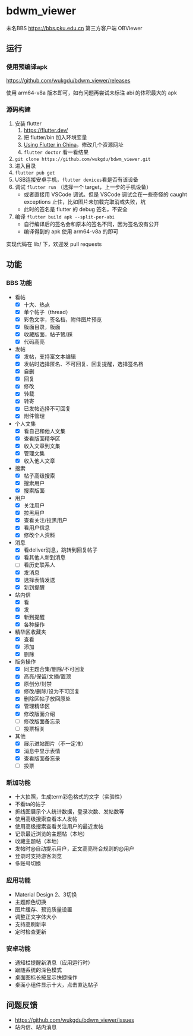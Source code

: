 # bdwm_viewer

未名BBS
https://bbs.pku.edu.cn
第三方客户端
OBViewer

## 运行

### 使用预编译apk
https://github.com/wukgdu/bdwm_viewer/releases

使用 arm64-v8a 版本即可，如有问题再尝试未标注 abi 的体积最大的 apk

### 源码构建
1. 安装 flutter 
    1. https://flutter.dev/
    2. 把 flutter/bin 加入环境变量
    3. [Using Flutter in China](https://docs.flutter.dev/community/china)，修改几个资源网址
    4. `flutter doctor` 看一看结果
2. `git clone https://github.com/wukgdu/bdwm_viewer.git`
3. 进入目录
4. `flutter pub get`
5. USB连接安卓手机，`flutter devices`看是否有该设备
6. 调试 `flutter run` （选择一个 target，上一步的手机设备）
    - 或者直接用 VSCode 调试。但是 VSCode 调试会在一些奇怪的 caught exceptions 止住，比如图片未加载完取消或失败，坑
    - 此时的签名是 flutter 的 debug 签名，不安全
7. 编译 `flutter build apk --split-per-abi`
    - 自行编译后的签名会和原本的签名不同，因为签名没有公开
    - 编译得到的 apk 使用 arm64-v8a 的即可

实现代码在 lib/ 下，欢迎发 pull requests

## 功能
### BBS 功能
- 看帖
    - [x] 十大、热点
    - [x] 单个帖子（thread）
    - [x] 彩色文字，签名档，附件图片预览
    - [x] 版面目录，版面
    - [x] 收藏版面，帖子赞/踩
    - [x] 代码高亮
- 发帖
    - [x] 发帖，支持富文本编辑
    - [x] 发帖时选择匿名、不可回复、回复提醒，选择签名档
    - [x] 自删
    - [x] 回复
    - [x] 修改
    - [x] 转载
    - [x] 转寄
    - [x] 已发帖选择不可回复
    - [x] 附件管理
- 个人文集
    - [x] 看自己和他人文集
    - [x] 查看版面精华区
    - [x] 收入文章到文集
    - [x] 管理文集
    - [x] 收入他人文章
- 搜索
    - [x] 帖子高级搜索
    - [x] 搜索用户
    - [x] 搜索版面
- 用户
    - [x] 关注用户
    - [x] 拉黑用户
    - [x] 查看关注/拉黑用户
    - [x] 看用户信息
    - [x] 修改个人资料
- 消息
    - [x] 看deliver消息，跳转到回复帖子
    - [x] 看其他人新到消息
    - [ ] 看历史联系人
    - [x] 发消息
    - [x] 选择表情发送
    - [x] 新到提醒
- 站内信
    - [x] 看
    - [x] 发
    - [x] 新到提醒
    - [x] 各种操作
- 精华区收藏夹
    - [x] 查看
    - [x] 添加
    - [x] 删除
- 版务操作
    - [x] 同主题合集/删除/不可回复
    - [x] 高亮/保留/文摘/置顶
    - [x] 原创分/封禁
    - [x] 修改/删除/设为不可回复
    - [x] 删除区帖子放回原处
    - [x] 管理精华区
    - [x] 修改版面介绍
    - [ ] 修改版面备忘录
    - [ ] 投票相关
- 其他
    - [x] 展示进站图片（不一定准）
    - [x] 消息中显示表情
    - [x] 查看版面备忘录
    - [ ] 投票

### 新加功能
- 十大拍照，生成term彩色格式的文字（实验性）
- 不看ta的帖子
- 折线图展示个人统计数据，登录次数、发帖数等
- 使用高级搜索查看本人发帖
- 使用高级搜索查看关注用户的最近发帖
- 记录最近浏览的主题帖（本地）
- 收藏主题帖（本地）
- 发帖时@自动提示用户，正文高亮符合规则的@用户
- 登录时支持游客浏览
- 多账号切换

### 应用功能
- Material Design 2、3切换
- 主题颜色切换
- 图片缓存、预览质量设置
- 调整正文字体大小
- 支持高刷新率
- 定时检查更新

### 安卓功能
- 通知栏提醒新消息（应用运行时）
- 跟随系统的深色模式
- 桌面图标长按显示快捷操作
- 桌面小组件显示十大，点击直达帖子

## 问题反馈
- https://github.com/wukgdu/bdwm_viewer/issues
- 站内信、站内消息
